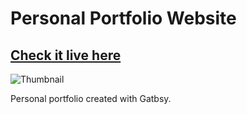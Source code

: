 # Personal Portfolio Website

## [Check it live here](https://lgope.netlify.app/)

![Thumbnail](thumbna.png)

Personal portfolio created with Gatbsy.
